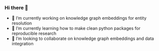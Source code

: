 ### Hi there 👋


- 🔭 I’m currently working on knowledge graph embeddings for entity resolution
- 🌱 I’m currently learning how to make clean python packages for reproducible research
- 👯 I’m looking to collaborate on knowledge graph embeddings and data integration

<!--
**dobraczka/dobraczka** is a ✨ _special_ ✨ repository because its `README.md` (this file) appears on your GitHub profile.

Here are some ideas to get you started:

- 🔭 I’m currently working on ...
- 🌱 I’m currently learning ...
- 👯 I’m looking to collaborate on ...
- 🤔 I’m looking for help with ...
- 💬 Ask me about ...
- 📫 How to reach me: ...
- 😄 Pronouns: ...
- ⚡ Fun fact: ...
-->
